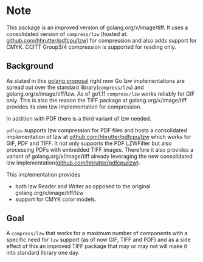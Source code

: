  # Note

This package is an improved version of golang.org/x/image/tiff. It uses a consolidated version of `compress/lzw` (hosted at: [github.com/hhrutter/pdfcpu/lzw](https://github.com/hhrutter/pdfcpu/tree/master/lzw)) for compression and also adds support for CMYK.
 CCITT Group3/4 compression is supported for reading only.

## Background

As stated in this [golang proposal](https://github.com/golang/go/issues/25409) right now Go lzw implementations are spread out over the standard library(`compress/lzw`) and golang.org/x/image/tiff/lzw. As of go1.11 `compress/lzw` works reliably for GIF only. This is also the reason the TIFF package at golang.org/x/image/tiff provides its own lzw implementation for compression.

In addition with PDF there is a third variant of lzw needed.

`pdfcpu` supports lzw compression for PDF files and hosts a consolidated implementation of lzw at [github.com/hhrutter/pdfcpu/lzw](https://github.com/hhrutter/pdfcpu/lzw) which works for GIF, PDF and TIFF. It not only supports the PDF LZWFilter but also processing PDFs with embedded TIFF images. Therefore it also provides a variant of golang.org/x/image/tiff already leveraging the new consolidated lzw implementation([github.com/hhrutter/pdfcpu/lzw](https://github.com/hhrutter/pdfcpu/lzw)).

This implementation provides

* both lzw Reader and Writer as opposed to the original golang.org/x/image/tiff/lzw
* support for CMYK color models.

## Goal

A `compress/lzw` that works for a maximum number of components with a specific need for `lzw` support (as of now GIF, TIFF and PDF) and as a side effect of this an improved TIFF package that may or may not will make it into standard library one day.
